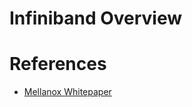 # Infiniband Overview

# References

- [Mellanox Whitepaper](https://www.mellanox.com/pdf/whitepapers/Intro_to_IB_for_End_Users.pdf)
